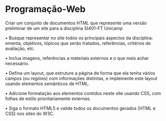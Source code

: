 # Programação-Web

Criar um conjunto de documentos HTML que represente uma versão preliminar de um site para a disciplina SI401-FT Unicamp

• Busque representar no site todos os principais aspectos da disciplina: ementa, objetivos, tópicos que serão tratados, referências, critérios de avaliação, etc.

• Inclua imagens, referências a materiais externos e o que mais achar necessário.

• Defina um layout, que estruture a página de forma que ela tenha vários campos (ou regiões) com informações distintas, e implemente este layout usando elementos semânticos de HTML.

• Adicione formatação aos elementos contidos neste site usando CSS, com folhas de estilo prioritariamente externas.

• Siga o formato HTML5 e valide todos os documentos gerados (HTML e CSS) nos sites do W3C. 
